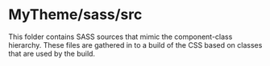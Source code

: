 # MyTheme/sass/src

This folder contains SASS sources that mimic the component-class hierarchy. These files
are gathered in to a build of the CSS based on classes that are used by the build.
